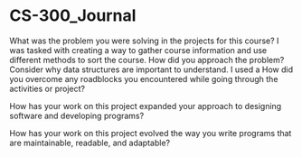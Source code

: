 # CS-300_Journal
What was the problem you were solving in the projects for this course?
  I was tasked with creating a way to gather course information and use different methods to sort the course.
How did you approach the problem? Consider why data structures are important to understand.
  I used a 
How did you overcome any roadblocks you encountered while going through the activities or project?

How has your work on this project expanded your approach to designing software and developing programs?

How has your work on this project evolved the way you write programs that are maintainable, readable, and adaptable?
